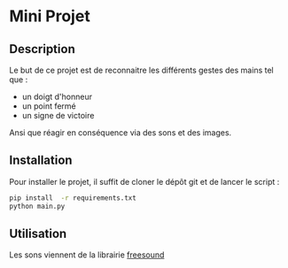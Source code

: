 # Mini Projet

## Description

Le but de ce projet est de reconnaitre les différents gestes des mains tel que :
- un doigt d'honneur
- un point fermé
- un signe de victoire

Ansi que réagir en conséquence via des sons et des images.

## Installation

Pour installer le projet, il suffit de cloner le dépôt git et de lancer le script  :

```bash
pip install  -r requirements.txt
python main.py
```

## Utilisation

Les sons viennent de la librairie [freesound](https://pixabay.com/fr/sound-effects/search/animer/)